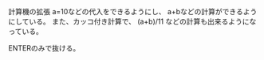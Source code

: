 計算機の拡張
a=10などの代入をできるようにし、
a+bなどの計算ができるようにしている。
また、カッコ付き計算で、
(a+b)/11 などの計算も出来るようになっている。

ENTERのみで抜ける。
